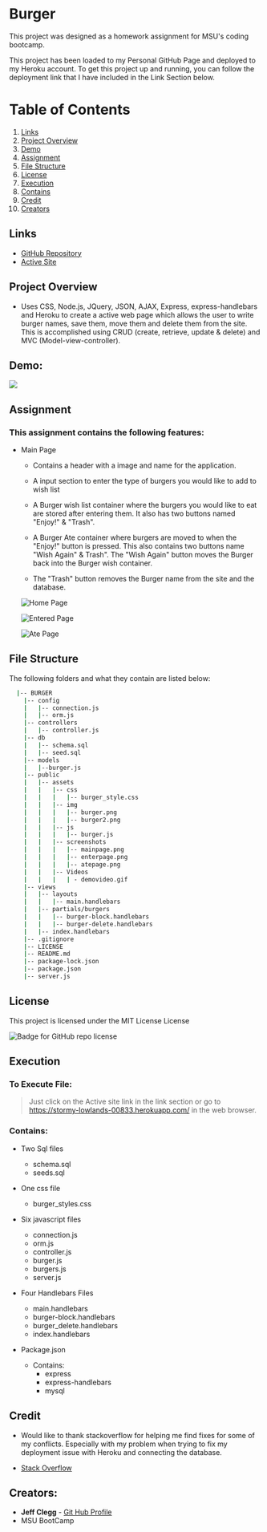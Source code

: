 # Burger

This project was designed as a homework assignment for MSU's coding bootcamp. 

This project has been loaded to my Personal GitHub Page and deployed to my Heroku account. To get this project up and running, you can follow the deployment link that I have included in the Link Section below.

# Table of Contents
1. [Links](#Links)
2. [Project Overview](#projectoverview)
3. [Demo](#demo)
4. [Assignment](#assignment)
5. [File Structure](#filestructure)
6. [License](#license)
7. [Execution](Execution)
8. [Contains](#contains)
9. [Credit](#credit)
10. [Creators](#creators)

## Links

* [GitHub Repository](https://github.com/JC72/Burger)
* [Active Site](https://stormy-lowlands-00833.herokuapp.com/)

## Project Overview <a name="projectoverview"></a>
* Uses CSS, Node.js, JQuery, JSON, AJAX, Express, express-handlebars and Heroku to create a active web page which allows the user to write burger names, save them, move them and delete them from the site.  This is accomplished using CRUD (create, retrieve, update & delete) and MVC (Model-view-controller).

## Demo:

![](https://github.com/JC72/Burger/blob/main/public/videos/demovideo.gif)

## Assignment
### This assignment contains the following features:

* Main Page
    * Contains a header with a image and name for the application.
    
    * A input section to enter the type of burgers you would like to add to wish list

    * A Burger wish list container where the burgers you would like to eat are stored after entering them.  It also has two buttons named "Enjoy!" & "Trash".

    * A Burger Ate container where burgers are moved to when the "Enjoy!" button is pressed.  This also contains two buttons name "Wish Again" & Trash".  The "Wish Again" button moves the Burger back into the Burger wish container.

    * The "Trash" button removes the Burger name from the site and the database.

    ![Home Page](https://github.com/JC72/Burger/blob/main/public/screenshots/mainpage.png)

    ![Entered Page](https://github.com/JC72/Burger/blob/main/public/screenshots/enterpage.png)

    ![Ate Page](https://github.com/JC72/Burger/blob/main/public/screenshots/atepage.png)



## File Structure <a name="filestructure"></a>

The following folders and what they contain are listed below:

```bash
  |-- BURGER
    |-- config
    |   |-- connection.js
    |   |-- orm.js
    |-- controllers
    |   |-- controller.js
    |-- db
    |   |-- schema.sql
    |   |-- seed.sql
    |-- models
    |   |--burger.js
    |-- public
    |   |-- assets
    |   |   |-- css
    |   |   |   |-- burger_style.css
    |   |   |-- img
    |   |   |   |-- burger.png
    |   |   |   |-- burger2.png
    |   |   |-- js
    |   |   |   |-- burger.js
    |   |   |-- screenshots
    |   |   |   |-- mainpage.png
    |   |   |   |-- enterpage.png
    |   |   |   |-- atepage.png
    |   |   |-- Videos
    |   |   |   | - demovideo.gif
    |-- views
    |   |-- layouts
    |   |   |-- main.handlebars
    |   |-- partials/burgers
    |   |   |-- burger-block.handlebars
    |   |   |-- burger-delete.handlebars
    |   |-- index.handlebars
    |-- .gitignore
    |-- LICENSE
    |-- README.md
    |-- package-lock.json
    |-- package.json
    |-- server.js
```

## License

This project is licensed under the MIT License License

![Badge for GitHub repo license](https://img.shields.io/github/license/JC72/Burger?style=flat&logo=appveyor)

## Execution
### To Execute File:
> Just click on the Active site link in the link section or go to
https://stormy-lowlands-00833.herokuapp.com/ in the web browser.

### Contains:

* Two Sql files
    * schema.sql
    * seeds.sql

* One css file
    * burger_styles.css

* Six javascript files
    * connection.js 
    * orm.js
    * controller.js
    * burger.js
    * burgers.js
    * server.js

* Four Handlebars Files
    * main.handlebars
    * burger-block.handlebars
    * burger_delete.handlebars
    * index.handlebars
        
* Package.json
    * Contains:
        * express
        * express-handlebars
        * mysql


## Credit

* Would like to thank stackoverflow for helping me find fixes for some of my conflicts.  Especially with my problem when trying to fix my deployment issue with Heroku and connecting the database.

* [Stack Overflow](https://stackoverflow.com/)

## Creators:

* **Jeff Clegg** - [Git Hub Profile](https://github.com/JC72)
* MSU BootCamp